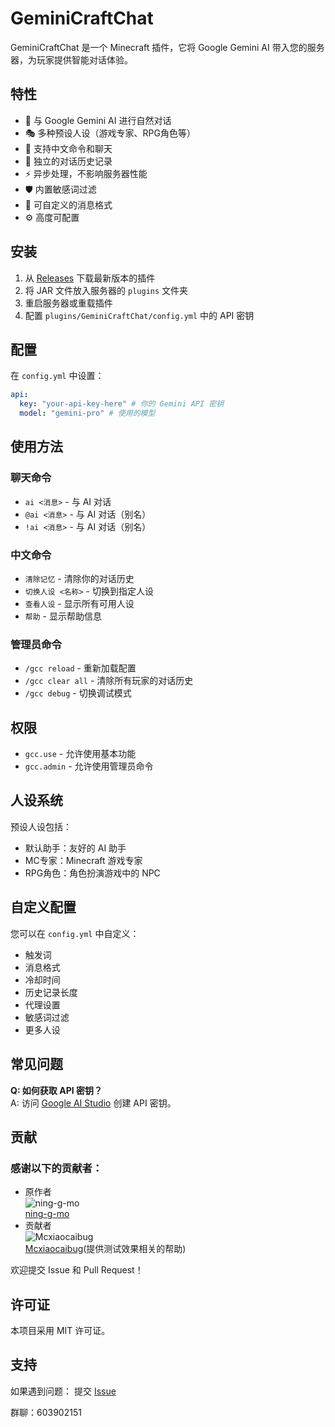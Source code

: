 # GeminiCraftChat

GeminiCraftChat 是一个 Minecraft 插件，它将 Google Gemini AI 带入您的服务器，为玩家提供智能对话体验。

## 特性

- 🤖 与 Google Gemini AI 进行自然对话
- 🎭 多种预设人设（游戏专家、RPG角色等）
- 💬 支持中文命令和聊天
- 🔄 独立的对话历史记录
- ⚡ 异步处理，不影响服务器性能
- 🛡️ 内置敏感词过滤
- 🎨 可自定义的消息格式
- ⚙️ 高度可配置

## 安装

1. 从 [Releases](https://github.com/ning-g-mo/gcc/releases) 下载最新版本的插件
2. 将 JAR 文件放入服务器的 `plugins` 文件夹
3. 重启服务器或重载插件
4. 配置 `plugins/GeminiCraftChat/config.yml` 中的 API 密钥

## 配置

在 `config.yml` 中设置：

```yaml
api:
  key: "your-api-key-here" # 你的 Gemini API 密钥
  model: "gemini-pro" # 使用的模型
```


## 使用方法

### 聊天命令
- `ai <消息>` - 与 AI 对话
- `@ai <消息>` - 与 AI 对话（别名）
- `!ai <消息>` - 与 AI 对话（别名）

### 中文命令
- `清除记忆` - 清除你的对话历史
- `切换人设 <名称>` - 切换到指定人设
- `查看人设` - 显示所有可用人设
- `帮助` - 显示帮助信息

### 管理员命令
- `/gcc reload` - 重新加载配置
- `/gcc clear all` - 清除所有玩家的对话历史
- `/gcc debug` - 切换调试模式

## 权限

- `gcc.use` - 允许使用基本功能
- `gcc.admin` - 允许使用管理员命令

## 人设系统

预设人设包括：
- 默认助手：友好的 AI 助手
- MC专家：Minecraft 游戏专家
- RPG角色：角色扮演游戏中的 NPC

## 自定义配置

您可以在 `config.yml` 中自定义：
- 触发词
- 消息格式
- 冷却时间
- 历史记录长度
- 代理设置
- 敏感词过滤
- 更多人设

## 常见问题

**Q: 如何获取 API 密钥？**  
A: 访问 [Google AI Studio](https://makersuite.google.com/app/apikey) 创建 API 密钥。

## 贡献
### 感谢以下的贡献者：
- 原作者  
![ning-g-mo](https://github.com/ning-g-mo.png?size=64)  
[ning-g-mo](https://github.com/ning-g-mo)  
- 贡献者  
![Mcxiaocaibug](https://github.com/Mcxiaocaibug.png?size=64)  
[Mcxiaocaibug](https://github.com/Mcxiaocaibug)(提供测试效果相关的帮助)

欢迎提交 Issue 和 Pull Request！

## 许可证

本项目采用 MIT 许可证。

## 支持

如果遇到问题：
提交 [Issue](https://github.com/ning-g-mo/gcc/issues)  

群聊：603902151

